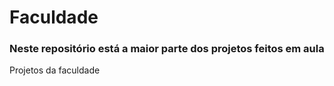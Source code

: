 # Faculdade
### Neste repositório está a maior parte dos projetos feitos em aula
Projetos da faculdade

